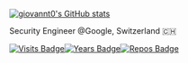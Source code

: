 [![giovannt0's GitHub stats](https://github-readme-stats.vercel.app/api?username=giovannt0)](https://github.com/giovannt0/github-readme-stats)

Security Engineer @Google, Switzerland 🇨🇭

[![Visits Badge](https://badges.pufler.dev/visits/giovannt0/giovannt0)](https://badges.pufler.dev)[![Years Badge](https://badges.pufler.dev/years/giovannt0)](https://badges.pufler.dev)[![Repos Badge](https://badges.pufler.dev/repos/giovannt0)](https://badges.pufler.dev)
